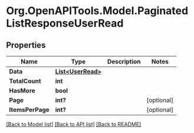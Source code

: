 # Org.OpenAPITools.Model.PaginatedListResponseUserRead

## Properties

Name | Type | Description | Notes
------------ | ------------- | ------------- | -------------
**Data** | [**List&lt;UserRead&gt;**](UserRead.md) |  | 
**TotalCount** | **int** |  | 
**HasMore** | **bool** |  | 
**Page** | **int?** |  | [optional] 
**ItemsPerPage** | **int?** |  | [optional] 

[[Back to Model list]](../README.md#documentation-for-models) [[Back to API list]](../README.md#documentation-for-api-endpoints) [[Back to README]](../README.md)

